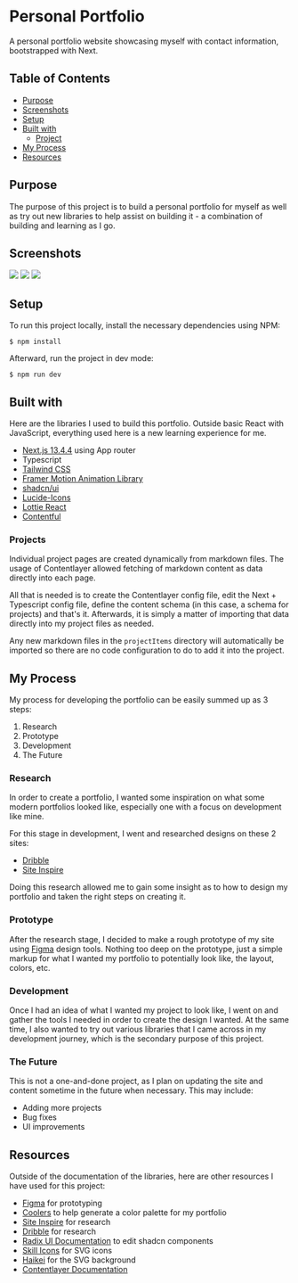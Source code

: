 # Personal Portfolio

A personal portfolio website showcasing myself with contact information, bootstrapped with Next.

## Table of Contents

- [Purpose](#purpose)
- [Screenshots](#screenshots)
- [Setup](#setup)
- [Built with](#built-with)
  - [Project](#projects)
- [My Process](#my-process)
- [Resources](#resources)

## Purpose

The purpose of this project is to build a personal portfolio for myself as well as try out new libraries to help assist on building it - a combination of building and learning as I go.

## Screenshots

![](/public/screenshots/screen-desktop.png)
![](/public/screenshots/screen-mobile1.png)
![](/public/screenshots/screen-mobile2.png)

## Setup

To run this project locally, install the necessary dependencies using NPM:

```
$ npm install
```

Afterward, run the project in dev mode:

```
$ npm run dev
```

## Built with

Here are the libraries I used to build this portfolio. Outside basic React with JavaScript, everything used here is a new learning experience for me.

- [Next.js 13.4.4](https://nextjs.org/) using App router
- Typescript
- [Tailwind CSS](https://tailwindcss.com/)
- [Framer Motion Animation Library](https://www.framer.com/motion/)
- [shadcn/ui](https://ui.shadcn.com/)
- [Lucide-Icons](https://lucide.dev/)
- [Lottie React](https://lottiereact.com/)
- [Contentful](https://contentlayer.dev/)

### Projects

Individual project pages are created dynamically from markdown files. The usage of Contentlayer allowed fetching of markdown content as data directly into each page. 

All that is needed is to create the Contentlayer config file, edit the Next + Typescript config file, define the content schema (in this case, a schema for projects) and that's it. Afterwards, it is simply a matter of importing that data directly into my project files as needed.

Any new markdown files in the `projectItems` directory will automatically be imported so there are no code configuration to do to add it into the project. 

## My Process

My process for developing the portfolio can be easily summed up as 3 steps:

1. Research
2. Prototype
3. Development
4. The Future

### Research

In order to create a portfolio, I wanted some inspiration on what some modern portfolios looked like, especially one with a focus on development like mine.

For this stage in development, I went and researched designs on these 2 sites:

- [Dribble](https://dribbble.com/)
- [Site Inspire](https://www.siteinspire.com/)

Doing this research allowed me to gain some insight as to how to design my portfolio and taken the right steps on creating it.

### Prototype

After the research stage, I decided to make a rough prototype of my site using [Figma](https://www.figma.com/) design tools. Nothing too deep on the prototype, just a simple markup for what I wanted my portfolio to potentially look like, the layout, colors, etc.

### Development

Once I had an idea of what I wanted my project to look like, I went on and gather the tools I needed in order to create the design I wanted. At the same time, I also wanted to try out various libraries that I came across in my development journey, which is the secondary purpose of this project.

### The Future

This is not a one-and-done project, as I plan on updating the site and content sometime in the future when necessary. This may include:

- Adding more projects
- Bug fixes
- UI improvements



## Resources

Outside of the documentation of the libraries, here are other resources I have used for this project:

- [Figma](https://www.figma.com/) for prototyping
- [Coolers](https://coolors.co/) to help generate a color palette for my portfolio
- [Site Inspire](https://www.siteinspire.com/) for research
- [Dribble](https://dribbble.com/) for research
- [Radix UI Documentation](https://www.radix-ui.com/docs/primitives/overview/introduction) to edit shadcn components
- [Skill Icons](https://skillicons.dev/) for SVG icons
- [Haikei](https://haikei.app/) for the SVG background
- [Contentlayer Documentation](https://contentlayer.dev/docs/getting-started-cddd76b7)